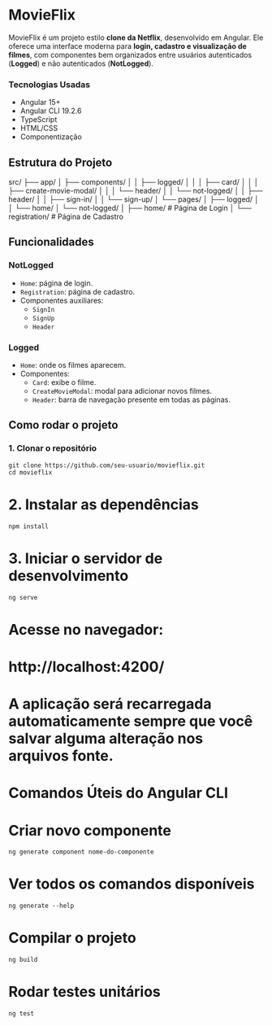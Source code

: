 # MovieFlix

MovieFlix é um projeto estilo **clone da Netflix**, desenvolvido em Angular. Ele oferece uma interface moderna para **login, cadastro e visualização de filmes**, com componentes bem organizados entre usuários autenticados (**Logged**) e não autenticados (**NotLogged**).

### Tecnologias Usadas
- Angular 15+
- Angular CLI 19.2.6
- TypeScript
- HTML/CSS
- Componentização


## Estrutura do Projeto

src/
├── app/
│   ├── components/
│   │   ├── logged/
│   │   │   ├── card/
│   │   │   ├── create-movie-modal/
│   │   │   └── header/
│   │   └── not-logged/
│   │       ├── header/
│   │       ├── sign-in/
│   │       └── sign-up/
│   └── pages/
│       ├── logged/
│       │   └── home/
│       └── not-logged/
│           ├── home/          # Página de Login
│           └── registration/  # Página de Cadastro


## Funcionalidades

### NotLogged

- `Home`: página de login.
- `Registration`: página de cadastro.
- Componentes auxiliares:
  - `SignIn`
  - `SignUp`
  - `Header`

### Logged

- `Home`: onde os filmes aparecem.
- Componentes:
  - `Card`: exibe o filme.
  - `CreateMovieModal`: modal para adicionar novos filmes.
  - `Header`: barra de navegação presente em todas as páginas.

## Como rodar o projeto

### 1. Clonar o repositório

```
git clone https://github.com/seu-usuario/movieflix.git
cd movieflix
```

# 2. Instalar as dependências
`npm install`

# 3. Iniciar o servidor de desenvolvimento
`ng serve`

# Acesse no navegador:
# http://localhost:4200/
# A aplicação será recarregada automaticamente sempre que você salvar alguma alteração nos arquivos fonte.

# Comandos Úteis do Angular CLI

# Criar novo componente
`ng generate component nome-do-componente`

# Ver todos os comandos disponíveis
`ng generate --help`

# Compilar o projeto
`ng build`

# Rodar testes unitários
`ng test`
